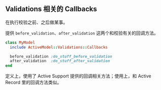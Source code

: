 ## Validations 相关的 Callbacks

在执行校验之前、之后做某事。

提供 `before_validation`、`after_validation` 这两个和校验有关的回调方法。

```ruby
class MyModel
  include ActiveModel::Validations::Callbacks

  before_validation :do_stuff_before_validation
  after_validation  :do_stuff_after_validation
end
```

定义上，使用了 Active Support 提供的回调相关方法；使用上，和 Active Record 里的回调方法类似。
